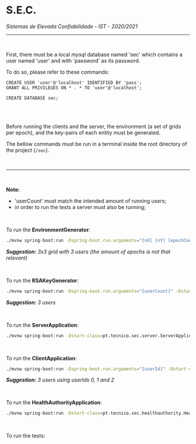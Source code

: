 # S.E.C.
*Sistemas de Elevada Confiabilidade - IST - 2020/2021*

---

<br/>

First, there must be a local *mysql* database named 'sec' which contains a user named 'user' and with 'password' as its password.

To do so, please refer to these commands:

```mysql
CREATE USER 'user'@'localhost' IDENTIFIED BY 'pass';
GRANT ALL PRIVILEGES ON * . * TO 'user'@'localhost';
```
```mysql
CREATE DATABASE sec;
```

<br/><br/>

Before running the clients and the server, the environment (a set of grids per epoch), and the key-pairs of each entity must be generated.

The bellow commands must be run in a terminal inside the root directory of the project (```/sec```).

<br/>

---

<br/>

**Note:** 
- 'userCount' must match the intended amount of running users;
- in order to run the tests a server must also be running;

<br/>


To run the **EnvironmentGenerator**:
```bash
./mvnw spring-boot:run -Dspring-boot.run.arguments="[nX] [nY] [epochCount] [userCount]" -Dstart-class=pt.tecnico.sec.EnvironmentGenerator
```
***Suggestion:** 3x3 grid with 3 users (the amount of epochs is not that relevant)*

<br/>


To run the **RSAKeyGenerator**:
```bash
./mvnw spring-boot:run -Dspring-boot.run.arguments="[userCount]" -Dstart-class=pt.tecnico.sec.RSAKeyGenerator
```
***Suggestion:** 3 users*

<br/>


To run the **ServerApplication**:
```bash
./mvnw spring-boot:run -Dstart-class=pt.tecnico.sec.server.ServerApplication
```

<br/>


To run the **ClientApplication**:
```bash
./mvnw spring-boot:run -Dspring-boot.run.arguments="[userId]" -Dstart-class=pt.tecnico.sec.client.ClientApplication
```
***Suggestion:** 3 users using userIds 0, 1 and 2*

<br/>


To run the **HealthAuthorityApplication**:
```bash
./mvnw spring-boot:run -Dstart-class=pt.tecnico.sec.healthauthority.HealthAuthorityApplication
```

<br/>


To run the tests:
```bash

```

<br/>

